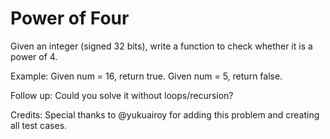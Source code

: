﻿# Power of Four

Given an integer (signed 32 bits), write a function to check whether it is a power of 4.

Example:
Given num = 16, return true. Given num = 5, return false.

Follow up: Could you solve it without loops/recursion?

Credits:
Special thanks to @yukuairoy for adding this problem and creating all test cases.